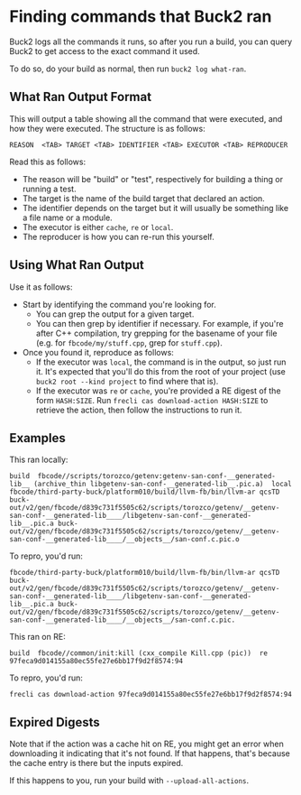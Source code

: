# Finding commands that Buck2 ran

Buck2 logs all the commands it runs, so after you run a build, you can query Buck2 to get access to the exact command it used.

To do so, do your build as normal, then run `buck2 log what-ran`.

## What Ran Output Format

This will output a table showing all the command that were executed, and how they were executed. The structure is as follows:

```
REASON  <TAB> TARGET <TAB> IDENTIFIER <TAB> EXECUTOR <TAB> REPRODUCER
```

Read this as follows:

- The reason will be "build" or "test", respectively for building a thing or running a test.
- The target is the name of the build target that declared an action.
- The identifier depends on the target but it will usually be something like a file name or a module.
- The executor is either `cache`, `re` or `local`.
- The reproducer is how you can re-run this yourself.

## Using What Ran Output

Use it as follows:

- Start by identifying the command you're looking for.
  - You can grep the output for a given target.
  - You can then grep by identifier if necessary. For example, if you're after C++ compilation, try grepping for the basename of your file (e.g. for `fbcode/my/stuff.cpp`, grep for `stuff.cpp`).
- Once you found it, reproduce as follows:
  - If the executor was `local`, the command is in the output, so just run it. It's expected that you'll do this from the root of your project (use `buck2 root --kind project` to find where that is).
  - If the executor was `re` or `cache`, you're provided a RE digest of the form `HASH:SIZE`. Run `frecli cas download-action HASH:SIZE` to retrieve the action, then follow the instructions to run it.


## Examples

This ran locally:

```
build  fbcode//scripts/torozco/getenv:getenv-san-conf-__generated-lib__ (archive_thin libgetenv-san-conf-__generated-lib__.pic.a)  local  fbcode/third-party-buck/platform010/build/llvm-fb/bin/llvm-ar qcsTD buck-out/v2/gen/fbcode/d839c731f5505c62/scripts/torozco/getenv/__getenv-san-conf-__generated-lib____/libgetenv-san-conf-__generated-lib__.pic.a buck-out/v2/gen/fbcode/d839c731f5505c62/scripts/torozco/getenv/__getenv-san-conf-__generated-lib____/__objects__/san-conf.c.pic.o
```

To repro, you'd run:

```
fbcode/third-party-buck/platform010/build/llvm-fb/bin/llvm-ar qcsTD buck-out/v2/gen/fbcode/d839c731f5505c62/scripts/torozco/getenv/__getenv-san-conf-__generated-lib____/libgetenv-san-conf-__generated-lib__.pic.a buck-out/v2/gen/fbcode/d839c731f5505c62/scripts/torozco/getenv/__getenv-san-conf-__generated-lib____/__objects__/san-conf.c.pic.
```

This ran on RE:

```
build  fbcode//common/init:kill (cxx_compile Kill.cpp (pic))  re  97feca9d014155a80ec55fe27e6bb17f9d2f8574:94
```

To repro, you'd run:

```
frecli cas download-action 97feca9d014155a80ec55fe27e6bb17f9d2f8574:94
```

## Expired Digests

Note that if the action was a cache hit on RE, you might get an error when downloading it indicating that it's not found. If that happens, that's because the cache entry is there but the inputs expired.

If this happens to you, run your build with `--upload-all-actions`.
